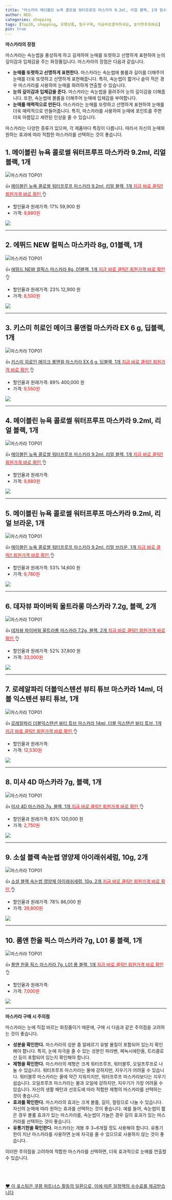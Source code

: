 ```yaml
---
title: "마스카라 메이블린 뉴욕 콜로썰 워터프루프 마스카라 9.2ml, 리얼 블랙, 1개 필수 필요 추천 제품 비교 최저 가격 비교 장점 구매 후기 구매평"
author: NEO.
categories: shopping
tags: [Top10, shopping, 유행상품, 필수구매, 지금바로클릭하세요, 놓치면후회해요]
pin: true
---
```

**마스카라의 장점**

마스카라는 속눈썹을 풍성하게 하고 길게하여 눈매를 또렷하고 선명하게 표현하여 눈의 깊이감과 입체감을 주는 화장품입니다. 마스카라의 장점은 다음과 같습니다.

* **눈매를 또렷하고 선명하게 표현한다.** 마스카라는 속눈썹에 볼륨과 길이를 더해주어 눈매를 더욱 또렷하고 선명하게 표현해줍니다. 특히, 속눈썹이 짧거나 숱이 적은 경우 마스카라를 사용하여 눈매를 화려하게 연출할 수 있습니다.
* **눈의 깊이감과 입체감을 준다.** 마스카라는 속눈썹을 올려주어 눈의 깊이감을 더해줍니다. 또한, 속눈썹에 볼륨을 더해주어 눈매에 입체감을 부여합니다.
* **눈매를 매력적으로 만든다.** 마스카라는 눈매를 또렷하고 선명하게 표현하여 눈매를 더욱 매력적으로 만들어줍니다. 특히, 마스카라를 사용하여 눈매에 포인트를 주면 더욱 아름답고 세련된 인상을 줄 수 있습니다.

마스카라는 다양한 종류가 있으며, 각 제품마다 특징이 다릅니다. 따라서 자신의 눈매와 원하는 효과에 따라 적합한 마스카라를 선택하는 것이 좋습니다.

   

## 1. 메이블린 뉴욕 콜로썰 워터프루프 마스카라 9.2ml, 리얼 블랙, 1개

![마스카라 TOP01](https://thumbnail10.coupangcdn.com/thumbnails/remote/490x490ex/image/retail/images/5886009321522980-dd222c91-8c99-45f9-be18-b69876031c1d.jpg)


👍 [메이블린 뉴욕 콜로썰 워터프루프 마스카라 9.2ml, 리얼 블랙, 1개 <font color=red> 지금 바로 클릭!! 회원가격 바로 확인 </font> ](https://link.coupang.com/re/AFFSDP?lptag=AF3617701&subid=GithubCoopas&pageKey=209550&traceid=V0-153&itemId=7657920311&vendorItemId=3000312081) 👌 


- 할인율과 원래가격: 17%  59,900   원
- 가격: <span style='color:red'>9,880원</span>

[![](/discount_price.png)](https://link.coupang.com/re/AFFSDP?lptag=AF3617701&subid=GithubCoopas&pageKey=209550&traceid=V0-153&itemId=7657920311&vendorItemId=3000312081)

---


   

## 2. 에뛰드 NEW 컬픽스 마스카라 8g, 01블랙, 1개

![마스카라 TOP01](https://thumbnail7.coupangcdn.com/thumbnails/remote/490x490ex/image/retail/images/6536202082005422-f0fb6a9e-f9f0-4307-9195-09071150b088.jpg)


👍 [에뛰드 NEW 컬픽스 마스카라 8g, 01블랙, 1개 <font color=red> 지금 바로 클릭!! 회원가격 바로 확인 </font> ](https://link.coupang.com/re/AFFSDP?lptag=AF3617701&subid=GithubCoopas&pageKey=5790283373&traceid=V0-153&itemId=9897417272&vendorItemId=77180773696) 👌 


- 할인율과 원래가격: 23%  12,900   원
- 가격: <span style='color:red'>8,500원</span>

[![](/discount_price.png)](https://link.coupang.com/re/AFFSDP?lptag=AF3617701&subid=GithubCoopas&pageKey=5790283373&traceid=V0-153&itemId=9897417272&vendorItemId=77180773696)

---


   

## 3. 키스미 히로인 메이크 롱앤컬 마스카라 EX 6 g, 딥블랙, 1개

![마스카라 TOP01](https://thumbnail7.coupangcdn.com/thumbnails/remote/490x490ex/image/retail/images/8833881067104397-6eb93eac-5d02-453d-9268-6367410dc5cc.jpg)


👍 [키스미 히로인 메이크 롱앤컬 마스카라 EX 6 g, 딥블랙, 1개 <font color=red> 지금 바로 클릭!! 회원가격 바로 확인 </font> ](https://link.coupang.com/re/AFFSDP?lptag=AF3617701&subid=GithubCoopas&pageKey=1067325796&traceid=V0-153&itemId=4028312&vendorItemId=3004833323) 👌 


- 할인율과 원래가격: 89%  400,000   원
- 가격: <span style='color:red'>9,550원</span>

[![](/discount_price.png)](https://link.coupang.com/re/AFFSDP?lptag=AF3617701&subid=GithubCoopas&pageKey=1067325796&traceid=V0-153&itemId=4028312&vendorItemId=3004833323)

---


   

## 4. 메이블린 뉴욕 콜로썰 워터프루프 마스카라 9.2ml, 리얼 블랙, 1개

![마스카라 TOP01](https://thumbnail10.coupangcdn.com/thumbnails/remote/490x490ex/image/retail/images/5886009321522980-dd222c91-8c99-45f9-be18-b69876031c1d.jpg)


👍 [메이블린 뉴욕 콜로썰 워터프루프 마스카라 9.2ml, 리얼 블랙, 1개 <font color=red> 지금 바로 클릭!! 회원가격 바로 확인 </font> ](https://link.coupang.com/re/AFFSDP?lptag=AF3617701&subid=GithubCoopas&pageKey=209550&traceid=V0-153&itemId=7657920311&vendorItemId=3000312081) 👌 


- 할인율과 원래가격: 
- 가격: <span style='color:red'>9,880원</span>

[![](/discount_price.png)](https://link.coupang.com/re/AFFSDP?lptag=AF3617701&subid=GithubCoopas&pageKey=209550&traceid=V0-153&itemId=7657920311&vendorItemId=3000312081)

---


   

## 5. 메이블린 뉴욕 콜로썰 워터프루프 마스카라 9.2ml, 리얼 브라운, 1개

![마스카라 TOP01](https://thumbnail8.coupangcdn.com/thumbnails/remote/490x490ex/image/retail/images/1222555107517664-9b8b141e-2c1e-4eb0-9bd2-73a9091231d6.jpg)


👍 [메이블린 뉴욕 콜로썰 워터프루프 마스카라 9.2ml, 리얼 브라운, 1개 <font color=red> 지금 바로 클릭!! 회원가격 바로 확인 </font> ](https://link.coupang.com/re/AFFSDP?lptag=AF3617701&subid=GithubCoopas&pageKey=209550&traceid=V0-153&itemId=2150206370&vendorItemId=3786536913) 👌 


- 할인율과 원래가격: 53%  14,600   원
- 가격: <span style='color:red'>9,780원</span>

[![](/discount_price.png)](https://link.coupang.com/re/AFFSDP?lptag=AF3617701&subid=GithubCoopas&pageKey=209550&traceid=V0-153&itemId=2150206370&vendorItemId=3786536913)

---


   

## 6. 데자뷰 파이버윅 울트라롱 마스카라 7.2g, 블랙, 2개

![마스카라 TOP01](https://thumbnail7.coupangcdn.com/thumbnails/remote/490x490ex/image/vendor_inventory/f876/5d25948fbcf49ba2a03caba70968fcc30168df69d42a913c8b699885415d.jpg)


👍 [데자뷰 파이버윅 울트라롱 마스카라 7.2g, 블랙, 2개 <font color=red> 지금 바로 클릭!! 회원가격 바로 확인 </font> ](https://link.coupang.com/re/AFFSDP?lptag=AF3617701&subid=GithubCoopas&pageKey=2232636522&traceid=V0-153&itemId=20005033612&vendorItemId=87102071173) 👌 


- 할인율과 원래가격: 52%  37,800   원
- 가격: <span style='color:red'>33,000원</span>

[![](/discount_price.png)](https://link.coupang.com/re/AFFSDP?lptag=AF3617701&subid=GithubCoopas&pageKey=2232636522&traceid=V0-153&itemId=20005033612&vendorItemId=87102071173)

---


   

## 7. 로레알파리 더블익스텐션 뷰티 튜브 마스카라 14ml, 더블 익스텐션 뷰티 튜브, 1개

![마스카라 TOP01](https://thumbnail7.coupangcdn.com/thumbnails/remote/490x490ex/image/retail/images/40021711078676-53010559-f8c9-4a73-822c-aedfb1288235.jpg)


👍 [로레알파리 더블익스텐션 뷰티 튜브 마스카라 14ml, 더블 익스텐션 뷰티 튜브, 1개 <font color=red> 지금 바로 클릭!! 회원가격 바로 확인 </font> ](https://link.coupang.com/re/AFFSDP?lptag=AF3617701&subid=GithubCoopas&pageKey=29746&traceid=V0-153&itemId=14107305930&vendorItemId=3000036117) 👌 


- 할인율과 원래가격: 
- 가격: <span style='color:red'>12,530원</span>

[![](/discount_price.png)](https://link.coupang.com/re/AFFSDP?lptag=AF3617701&subid=GithubCoopas&pageKey=29746&traceid=V0-153&itemId=14107305930&vendorItemId=3000036117)

---


   

## 8. 미샤 4D 마스카라 7g, 블랙, 1개

![마스카라 TOP01](https://thumbnail6.coupangcdn.com/thumbnails/remote/490x490ex/image/retail/images/1401796047751571-46c22a3f-6049-4b4e-b68b-a81387aad166.jpg)


👍 [미샤 4D 마스카라 7g, 블랙, 1개 <font color=red> 지금 바로 클릭!! 회원가격 바로 확인 </font> ](https://link.coupang.com/re/AFFSDP?lptag=AF3617701&subid=GithubCoopas&pageKey=112291268&traceid=V0-153&itemId=337723204&vendorItemId=3829413099) 👌 


- 할인율과 원래가격: 83%  120,000   원
- 가격: <span style='color:red'>2,750원</span>

[![](/discount_price.png)](https://link.coupang.com/re/AFFSDP?lptag=AF3617701&subid=GithubCoopas&pageKey=112291268&traceid=V0-153&itemId=337723204&vendorItemId=3829413099)

---


   

## 9. 소설 블랙 속눈썹 영양제 아이래쉬세럼, 10g, 2개

![마스카라 TOP01](https://thumbnail7.coupangcdn.com/thumbnails/remote/490x490ex/image/vendor_inventory/c2e4/d49858ab184fdcf2ad694248e3949608cd765ef1c3839038301aa9cf81f8.jpg)


👍 [소설 블랙 속눈썹 영양제 아이래쉬세럼, 10g, 2개 <font color=red> 지금 바로 클릭!! 회원가격 바로 확인 </font> ](https://link.coupang.com/re/AFFSDP?lptag=AF3617701&subid=GithubCoopas&pageKey=7462696000&traceid=V0-153&itemId=19455057830&vendorItemId=87624253270) 👌 


- 할인율과 원래가격: 78%  86,000   원
- 가격: <span style='color:red'>39,800원</span>

[![](/discount_price.png)](https://link.coupang.com/re/AFFSDP?lptag=AF3617701&subid=GithubCoopas&pageKey=7462696000&traceid=V0-153&itemId=19455057830&vendorItemId=87624253270)

---


   

## 10. 롬앤 한올 픽스 마스카라 7g, L01 롱 블랙, 1개

![마스카라 TOP01](https://thumbnail7.coupangcdn.com/thumbnails/remote/490x490ex/image/retail/images/8843987768332089-42e379e8-9957-493f-a4c7-8382e6fcd3ef.jpg)


👍 [롬앤 한올 픽스 마스카라 7g, L01 롱 블랙, 1개 <font color=red> 지금 바로 클릭!! 회원가격 바로 확인 </font> ](https://link.coupang.com/re/AFFSDP?lptag=AF3617701&subid=GithubCoopas&pageKey=5455561252&traceid=V0-153&itemId=8337413506&vendorItemId=75625233679) 👌 


- 할인율과 원래가격: 
- 가격: <span style='color:red'>7,000원</span>

[![](/discount_price.png)](https://link.coupang.com/re/AFFSDP?lptag=AF3617701&subid=GithubCoopas&pageKey=5455561252&traceid=V0-153&itemId=8337413506&vendorItemId=75625233679)

---
**마스카라 구매 시 주의점**

마스카라는 눈에 직접 바르는 화장품이기 때문에, 구매 시 다음과 같은 주의점을 고려하는 것이 좋습니다.

* **성분을 확인한다.** 마스카라의 성분 중 알레르기 유발 물질이 포함되어 있는지 확인해야 합니다. 특히, 눈에 자극을 줄 수 있는 성분인 파라벤, 페녹시에탄올, 트리클로산 등이 포함되어 있는지 확인해야 합니다.
* **제형을 확인한다.** 마스카라의 제형은 크게 워터프루프, 워터블루, 오일프루프로 나눌 수 있습니다. 워터프루프 마스카라는 물에 강하지만, 지우기가 어려울 수 있습니다. 워터블루 마스카라는 물에 약간 지워지지만, 워터프루프 마스카라보다는 지우기 쉽습니다. 오일프루프 마스카라는 물과 오일에 강하지만, 지우기가 가장 어려울 수 있습니다. 자신의 생활 패턴과 선호도에 따라 적합한 제형의 마스카라를 선택하는 것이 좋습니다.
* **효과를 확인한다.** 마스카라의 효과는 크게 볼륨, 길이, 컬링으로 나눌 수 있습니다. 자신의 눈매에 따라 원하는 효과를 선택하는 것이 좋습니다. 예를 들어, 속눈썹이 짧은 경우 볼륨 효과가 있는 마스카라를, 속눈썹이 가늘은 경우 길이 효과가 있는 마스카라를 선택하는 것이 좋습니다.
* **유통기한을 확인한다.** 마스카라는 개봉 후 3~6개월 정도 사용해야 합니다. 유통기한이 지난 마스카라를 사용하면 눈에 자극을 줄 수 있으므로 사용하지 않는 것이 좋습니다.

이러한 주의점을 고려하여 적합한 마스카라를 선택하면, 더욱 효과적으로 눈매를 연출할 수 있습니다.<br><br><br><br><br> [ ❤  이 포스팅은 쿠팡 파트너스 활동의 일환으로, 이에 따른 일정액의 수수료를 제공받습니다](https://link.coupang.com/a/bcEFyh)